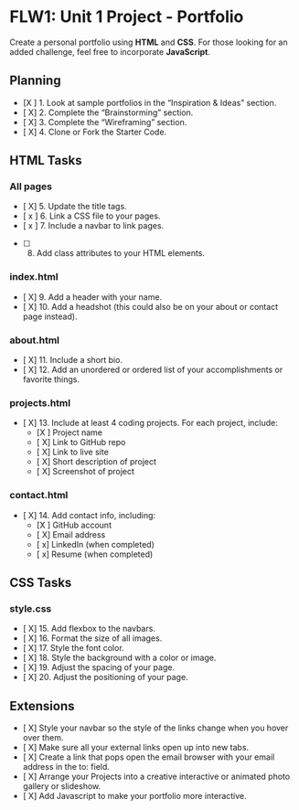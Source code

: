 # FLW1: Unit 1 Project - Portfolio

Create a personal portfolio using **HTML** and **CSS**. For those looking for an added challenge, feel free to incorporate **JavaScript**.

## Planning
- [X ] 1. Look at sample portfolios in the “Inspiration & Ideas” section.
- [ X] 2. Complete the “Brainstorming” section.
- [ X] 3. Complete the “Wireframing” section.
- [ X] 4. Clone or Fork the Starter Code.

## HTML Tasks

### All pages
- [ X] 5. Update the title tags.
- [ x ] 6. Link a CSS file to your pages.
- [ x ] 7. Include a navbar to link pages.
- [ ] 8. Add class attributes to your HTML elements.

### index.html
- [ X] 9. Add a header with your name.
- [ X] 10. Add a headshot (this could also be on your about or contact page instead).

### about.html
- [ X] 11. Include a short bio.
- [ X] 12. Add an unordered or ordered list of your accomplishments or favorite things.

### projects.html
- [ X] 13. Include at least 4 coding projects. For each project, include:
    - [X ] Project name
    - [ X] Link to GitHub repo
    - [ X] Link to live site
    - [ X] Short description of project
    - [ X] Screenshot of project

### contact.html
- [ X] 14. Add contact info, including:
    - [X ] GitHub account
    - [ X] Email address
    - [ x] LinkedIn (when completed)
    - [ x] Resume (when completed)

## CSS Tasks

### style.css
- [ X] 15. Add flexbox to the navbars.
- [ X] 16. Format the size of all images.
- [ X] 17. Style the font color.
- [ X] 18. Style the background with a color or image.
- [ X] 19. Adjust the spacing of your page.
- [ X] 20. Adjust the positioning of your page.

## Extensions
- [ X] Style your navbar so the style of the links change when you hover over them.
- [ X] Make sure all your external links open up into new tabs.
- [ X] Create a link that pops open the email browser with your email address in the to: field.
- [ X] Arrange your Projects into a creative interactive or animated photo gallery or slideshow.
- [ X] Add Javascript to make your portfolio more interactive.

